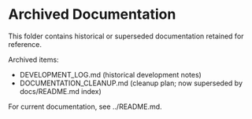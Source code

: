 # Archived Documentation

This folder contains historical or superseded documentation retained for reference.

Archived items:
- DEVELOPMENT_LOG.md (historical development notes)
- DOCUMENTATION_CLEANUP.md (cleanup plan; now superseded by docs/README.md index)

For current documentation, see ../README.md.

